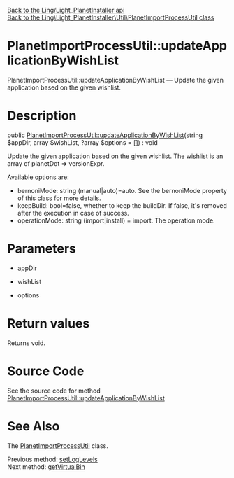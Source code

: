 [Back to the Ling/Light_PlanetInstaller api](https://github.com/lingtalfi/Light_PlanetInstaller/blob/master/doc/api/Ling/Light_PlanetInstaller.md)<br>
[Back to the Ling\Light_PlanetInstaller\Util\PlanetImportProcessUtil class](https://github.com/lingtalfi/Light_PlanetInstaller/blob/master/doc/api/Ling/Light_PlanetInstaller/Util/PlanetImportProcessUtil.md)


PlanetImportProcessUtil::updateApplicationByWishList
================



PlanetImportProcessUtil::updateApplicationByWishList — Update the given application based on the given wishlist.




Description
================


public [PlanetImportProcessUtil::updateApplicationByWishList](https://github.com/lingtalfi/Light_PlanetInstaller/blob/master/doc/api/Ling/Light_PlanetInstaller/Util/PlanetImportProcessUtil/updateApplicationByWishList.md)(string $appDir, array $wishList, ?array $options = []) : void




Update the given application based on the given wishlist.
The wishlist is an array of planetDot => versionExpr.

Available options are:
- bernoniMode: string (manual|auto)=auto. See the bernoniMode property of this class for more details.
- keepBuild: bool=false, whether to keep the buildDir. If false, it's removed after the execution in case of success.
- operationMode: string (import|install) = import. The operation mode.




Parameters
================


- appDir

    

- wishList

    

- options

    


Return values
================

Returns void.








Source Code
===========
See the source code for method [PlanetImportProcessUtil::updateApplicationByWishList](https://github.com/lingtalfi/Light_PlanetInstaller/blob/master/Util/PlanetImportProcessUtil.php#L245-L410)


See Also
================

The [PlanetImportProcessUtil](https://github.com/lingtalfi/Light_PlanetInstaller/blob/master/doc/api/Ling/Light_PlanetInstaller/Util/PlanetImportProcessUtil.md) class.

Previous method: [setLogLevels](https://github.com/lingtalfi/Light_PlanetInstaller/blob/master/doc/api/Ling/Light_PlanetInstaller/Util/PlanetImportProcessUtil/setLogLevels.md)<br>Next method: [getVirtualBin](https://github.com/lingtalfi/Light_PlanetInstaller/blob/master/doc/api/Ling/Light_PlanetInstaller/Util/PlanetImportProcessUtil/getVirtualBin.md)<br>

